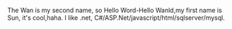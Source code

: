The Wan is my second name, so Hello Word-Hello Wanld,my first name is Sun, it's cool,haha. I like .net, C#/ASP.Net/javascript/html/sqlserver/mysql.
